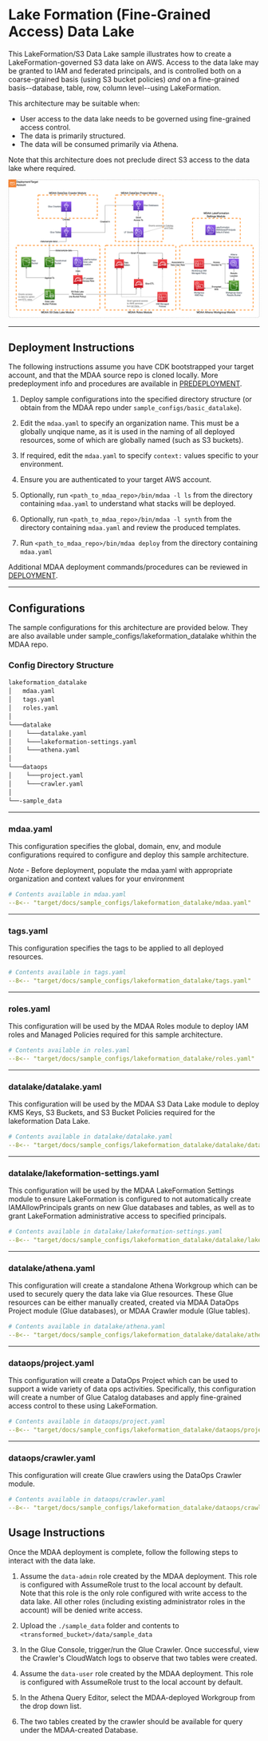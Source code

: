 # Lake Formation (Fine-Grained Access) Data Lake

This LakeFormation/S3 Data Lake sample illustrates how to create a LakeFormation-governed S3 data lake on AWS. Access to the data lake may be granted to IAM and federated principals, and is controlled both on a coarse-grained basis (using S3 bucket policies) *and* on a fine-grained basis--database, table, row, column level--using LakeFormation.

This architecture may be suitable when:

* User access to the data lake needs to be governed using fine-grained access control.
* The data is primarily structured.
* The data will be consumed primarily via Athena.

Note that this architecture does not preclude direct S3 access to the data lake where required.

![LakeFormation Datalake](docs/lakeformation_datalake.png)

***

## Deployment Instructions

The following instructions assume you have CDK bootstrapped your target account, and that the MDAA source repo is cloned locally.
More predeployment info and procedures are available in [PREDEPLOYMENT](../../PREDEPLOYMENT.md).

1. Deploy sample configurations into the specified directory structure (or obtain from the MDAA repo under `sample_configs/basic_datalake`).

2. Edit the `mdaa.yaml` to specify an organization name. This must be a globally unqique name, as it is used in the naming of all deployed resources, some of which are globally named (such as S3 buckets).

3. If required, edit the `mdaa.yaml` to specify `context:` values specific to your environment.

4. Ensure you are authenticated to your target AWS account.

5. Optionally, run `<path_to_mdaa_repo>/bin/mdaa -l ls` from the directory containing `mdaa.yaml` to understand what stacks will be deployed.

6. Optionally, run `<path_to_mdaa_repo>/bin/mdaa -l synth` from the directory containing `mdaa.yaml` and review the produced templates.

7. Run `<path_to_mdaa_repo>/bin/mdaa deploy` from the directory containing `mdaa.yaml`

Additional MDAA deployment commands/procedures can be reviewed in [DEPLOYMENT](../../DEPLOYMENT.md).

***

## Configurations

The sample configurations for this architecture are provided below. They are also available under sample_configs/lakeformation_datalake whithin the MDAA repo.

### Config Directory Structure

```bash
lakeformation_datalake
│   mdaa.yaml
│   tags.yaml
│   roles.yaml
│
└───datalake
│    └───datalake.yaml
│    └───lakeformation-settings.yaml
│    └───athena.yaml
│
└───dataops
│    └───project.yaml
│    └───crawler.yaml
│
└──-sample_data  
```

***

### mdaa.yaml

This configuration specifies the global, domain, env, and module configurations required to configure and deploy this sample architecture.

*Note* - Before deployment, populate the mdaa.yaml with appropriate organization and context values for your environment

```yaml
# Contents available in mdaa.yaml
--8<-- "target/docs/sample_configs/lakeformation_datalake/mdaa.yaml"
```

***

### tags.yaml

This configuration specifies the tags to be applied to all deployed resources.

```yaml
# Contents available in tags.yaml
--8<-- "target/docs/sample_configs/lakeformation_datalake/tags.yaml"
```

***

### roles.yaml

This configuration will be used by the MDAA Roles module to deploy IAM roles and Managed Policies required for this sample architecture.

```yaml
# Contents available in roles.yaml
--8<-- "target/docs/sample_configs/lakeformation_datalake/roles.yaml"
```

***

### datalake/datalake.yaml

This configuration will be used by the MDAA S3 Data Lake module to deploy KMS Keys, S3 Buckets, and S3 Bucket Policies required for the lakeformation Data Lake.

```yaml
# Contents available in datalake/datalake.yaml
--8<-- "target/docs/sample_configs/lakeformation_datalake/datalake/datalake.yaml"
```

***

### datalake/lakeformation-settings.yaml

This configuration will be used by the MDAA LakeFormation Settings module to ensure LakeFormation is configured to not automatically create IAMAllowPrincipals grants on new Glue databases and tables, as well as to grant LakeFormation administrative access to specified principals.

```yaml
# Contents available in datalake/lakeformation-settings.yaml
--8<-- "target/docs/sample_configs/lakeformation_datalake/datalake/lakeformation-settings.yaml"
```

***

### datalake/athena.yaml

This configuration will create a standalone Athena Workgroup which can be used to securely query the data lake via Glue resources. These Glue resources can be either manually created, created via MDAA DataOps Project module (Glue databases), or MDAA Crawler module (Glue tables).

```yaml
# Contents available in datalake/athena.yaml
--8<-- "target/docs/sample_configs/lakeformation_datalake/datalake/athena.yaml"
```

***

### dataops/project.yaml

This configuration will create a DataOps Project which can be used to support a wide variety of data ops activities. Specifically, this configuration will create a number of Glue Catalog databases and apply fine-grained access control to these using LakeFormation.

```yaml
# Contents available in dataops/project.yaml
--8<-- "target/docs/sample_configs/lakeformation_datalake/dataops/project.yaml"
```

***

### dataops/crawler.yaml

This configuration will create Glue crawlers using the DataOps Crawler module.

```yaml
# Contents available in dataops/crawler.yaml
--8<-- "target/docs/sample_configs/lakeformation_datalake/dataops/crawler.yaml"
```

## Usage Instructions

Once the MDAA deployment is complete, follow the following steps to interact with the data lake.

1. Assume the `data-admin` role created by the MDAA deployment. This role is configured with AssumeRole trust to the local account by default. Note that this role is the only role configured with write access to the data lake. All other roles (including existing administrator roles in the account) will be denied write access.

2. Upload the `./sample_data` folder and contents to `<transformed_bucket>/data/sample_data`

3. In the Glue Console, trigger/run the Glue Crawler. Once successful, view the Crawler's CloudWatch logs to observe that two tables were created.

4. Assume the `data-user` role created by the MDAA deployment. This role is configured with AssumeRole trust to the local account by default.

5. In the Athena Query Editor, select the MDAA-deployed Workgroup from the drop down list.

6. The two tables created by the crawler should be available for query under the MDAA-created Database.

